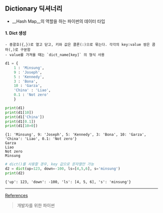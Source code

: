 ## Dictionary 딕셔너리

* __Hash Map__의 역할을 하는 파이썬의 데이터 타입

#### 1. Dict 생성
    - 중괄호({,})로 열고 닫고, 키와 값은 콜론(:)으로 묶는다. 각각의 key:value 쌍은 콤마(,)로 구분함  
    - value를 가져올 때는 `dict_name[key]` 의 형식 사용


```python
d1 = {
    1 : 'Minsung',
    9 : 'Joseph',
    5 : 'Kennedy',
    3 : 'Bona',
    10 : 'Garza',
    'China' : 'Liao',
    0.1 : 'Not zero'
    }

print(d1)
print(d1[10])
print(d1['China'])
print(d1[0.1])
print(d1[10>0])
```

    {1: 'Minsung', 9: 'Joseph', 5: 'Kennedy', 3: 'Bona', 10: 'Garza', 'China': 'Liao', 0.1: 'Not zero'}
    Garza
    Liao
    Not zero
    Minsung
    


```python
# dict()를 사용할 경우, key 값으로 문자열만 가능
d2 = dict(up=123, down=-100, ls=[4,5,6], s='minsung')
print(d2)
```

    {'up': 123, 'down': -100, 'ls': [4, 5, 6], 's': 'minsung'}
    

---

<u>References</u>
> 개발자를 위한 파이썬
